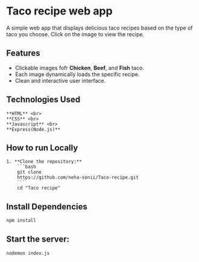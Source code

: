 # Taco recipe web app
 A simple web app that displays delicious taco recipes based on the type of taco you choose. Click on the image to view the recipe.

 ## Features

  - Clickable images fofr **Chicken**, **Beef**, and **Fish** taco.
  - Each image dynamically loads the specific recipe.
  - Clean and interactive user interface.

  ## Technologies Used
    **HTML** <br>
    **CSS** <br>
    **Javascript** <br>
    **Express(Node.js)** 

 ## How to run Locally
    1. **Clone the repository:**
        ```bash
        git clone
        https://github.com/neha-sonii/Taco-recipe.git
        ```
        cd "Taco recipe"

 ## Install Dependencies

   ```Bash
   npm install
   ```

## Start the server:
   ```Bash
   nodemon index.js
   ```
